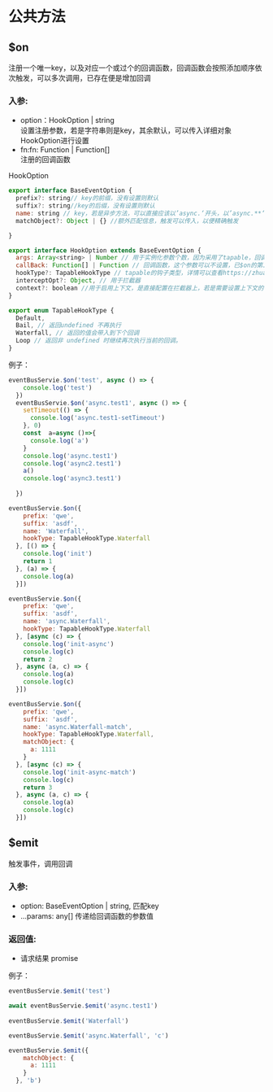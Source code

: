 # 公共方法

## $on
注册一个唯一key，以及对应一个或过个的回调函数，回调函数会按照添加顺序依次触发，可以多次调用，已存在便是增加回调
### 入参:   
- option：HookOption | string   
  设置注册参数，若是字符串则是key，其余默认，可以传入详细对象HookOption进行设置
- fn:fn: Function | Function[]    
  注册的回调函数

HookOption
``` js
export interface BaseEventOption {
  prefix?: string// key的前缀，没有设置则默认
  suffix?: string//key的后缀，没有设置则默认
  name: string // key，若是异步方法，可以直接应该以’async.‘开头，以’async.**‘命名
  matchObject?: Object | {} //额外匹配信息，触发可以传入，以便精确触发

}

export interface HookOption extends BaseEventOption {
  args: Array<string> | Number // 用于实例化参数个数，因为采用了tapable，回调函数的入参在此设置，若是没有设置，自动生成10个回调函数的入参
  callBack: Function[] | Function // 回调函数，这个参数可以不设置，已$on的第二个参数fn为准
  hookType?: TapableHookType // tapable的钩子类型，详情可以查看https://zhuanlan.zhihu.com/p/79221553
  interceptOpt?: Object, // 用于拦截器
  context?: boolean //用于启用上下文，是直接配置在拦截器上，若是需要设置上下文的值，请在拦截器的拦截方法声明
}

export enum TapableHookType {
  Default,
  Bail, // 返回undefined 不再执行
  Waterfall, // 返回的值会带入到下个回调
  Loop // 返回非 undefined 时继续再次执行当前的回调。
}
```

例子：
``` js
eventBusServie.$on('test', async () => {
    console.log('test')
  })
  eventBusServie.$on('async.test1', async () => {
    setTimeout(() => {
      console.log('async.test1-setTimeout')
    }, 0)
    const  a=async ()=>{
      console.log('a')
    }
    console.log('async.test1')
    console.log('async2.test1')
    a()
    console.log('async3.test1')
   
  })

eventBusServie.$on({
    prefix: 'qwe',
    suffix: 'asdf',
    name: 'Waterfall',
    hookType: TapableHookType.Waterfall
  }, [() => {
    console.log('init')
    return 1
  }, (a) => {
    console.log(a)
  }])

eventBusServie.$on({
    prefix: 'qwe',
    suffix: 'asdf',
    name: 'async.Waterfall',
    hookType: TapableHookType.Waterfall
  }, [async (c) => {
    console.log('init-async')
    console.log(c)
    return 2
  }, async (a, c) => {
    console.log(a)
    console.log(c)
  }])

eventBusServie.$on({
    prefix: 'qwe',
    suffix: 'asdf',
    name: 'async.Waterfall-match',
    hookType: TapableHookType.Waterfall,
    matchObject: {
      a: 1111
    }
  }, [async (c) => {
    console.log('init-async-match')
    console.log(c)
    return 3
  }, async (a, c) => {
    console.log(a)
    console.log(c)
  }])
```

## $emit
触发事件，调用回调
### 入参:   
- option: BaseEventOption | string, 
 匹配key
- ...params: any[]
 传递给回调函数的参数值
### 返回值:
- 请求结果 promise

例子：
``` js
eventBusServie.$emit('test')

await eventBusServie.$emit('async.test1')
  
eventBusServie.$emit('Waterfall')

eventBusServie.$emit('async.Waterfall', 'c')

eventBusServie.$emit({
    matchObject: {
      a: 1111
    }
  }, 'b')
```
